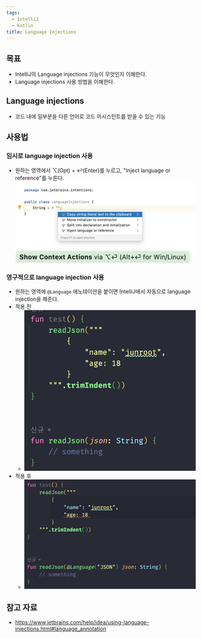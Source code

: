 ```yaml
---
tags:
  - IntelliJ
  - Kotlin
title: Language Injections
---
```



## 목표

- IntelliJ의 Language injections 기능이 무엇인지 이해한다.
- Language injections 사용 방법을 이해한다.

## Language injections

- 코드 내에 일부분을 다른 언어로 코드 어시스턴트를 받을 수 있는 기능

## 사용법

### 임시로 language injection 사용

- 원하는 영역에서 ⌥(Opt) + ↩(Enter)를 누르고, "Inject language or reference"를 누른다.
![](assets/Pasted%20image%2020240326201950.png)

### 영구적으로 language injection 사용

- 원하는 영역에 `@Language` 애노테이션을 붙이면 IntelliJ에서 자동으로 language injection을 해준다.
- 적용 전
	- ![](assets/Pasted%20image%2020240326202314.png)
- 적용 후
	- ![](assets/Pasted%20image%2020240326202325.png)

## 참고 자료

- https://www.jetbrains.com/help/idea/using-language-injections.html#language_annotation
